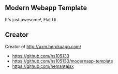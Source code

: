 ## Modern Webapp Template

It's just awesome!, Flat UI  

## Creator

Creator of http://uxm.herokuapp.com/

* https://github.com/hs105133
* https://github.com/hs105133/modernapp-template
* https://github.com/hemantajax